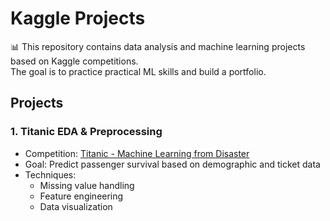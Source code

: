 # Kaggle Projects

📊 This repository contains data analysis and machine learning projects based on Kaggle competitions.  
The goal is to practice practical ML skills and build a portfolio.

## Projects

### 1. Titanic EDA & Preprocessing
- Competition: [Titanic - Machine Learning from Disaster](https://www.kaggle.com/competitions/titanic)
- Goal: Predict passenger survival based on demographic and ticket data
- Techniques: 
  - Missing value handling
  - Feature engineering
  - Data visualization
